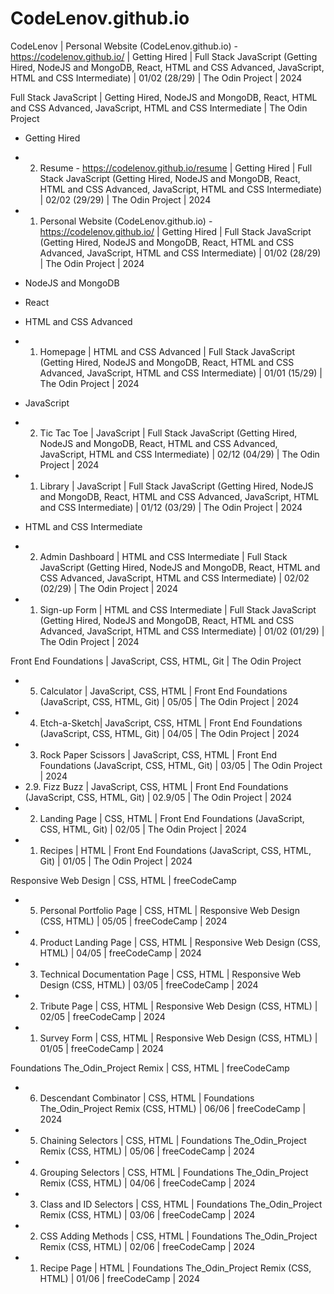 # CodeLenov.github.io
CodeLenov | Personal Website (CodeLenov.github.io) - https://codelenov.github.io/ | Getting Hired | Full Stack JavaScript (Getting Hired, NodeJS and MongoDB, React, HTML and CSS Advanced, JavaScript, HTML and CSS Intermediate) | 01/02 (28/29) | The Odin Project | 2024

Full Stack JavaScript | Getting Hired, NodeJS and MongoDB, React, HTML and CSS Advanced, JavaScript, HTML and CSS Intermediate | The Odin Project

- Getting Hired
-	2. Resume - https://codelenov.github.io/resume | Getting Hired | Full Stack JavaScript (Getting Hired, NodeJS and MongoDB, React, HTML and CSS Advanced, JavaScript, HTML and CSS Intermediate) | 02/02 (29/29) | The Odin Project | 2024
-	1. Personal Website (CodeLenov.github.io) - https://codelenov.github.io/ | Getting Hired | Full Stack JavaScript (Getting Hired, NodeJS and MongoDB, React, HTML and CSS Advanced, JavaScript, HTML and CSS Intermediate) | 01/02 (28/29) | The Odin Project | 2024

- NodeJS and MongoDB

- React

- HTML and CSS Advanced
-	1. Homepage | HTML and CSS Advanced | Full Stack JavaScript (Getting Hired, NodeJS and MongoDB, React, HTML and CSS Advanced, JavaScript, HTML and CSS Intermediate) | 01/01 (15/29) | The Odin Project | 2024

- JavaScript
-	2. Tic Tac Toe | JavaScript | Full Stack JavaScript (Getting Hired, NodeJS and MongoDB, React, HTML and CSS Advanced, JavaScript, HTML and CSS Intermediate) | 02/12 (04/29) | The Odin Project | 2024
-	1. Library | JavaScript | Full Stack JavaScript (Getting Hired, NodeJS and MongoDB, React, HTML and CSS Advanced, JavaScript, HTML and CSS Intermediate) | 01/12 (03/29) | The Odin Project | 2024

- HTML and CSS Intermediate
-	2. Admin Dashboard | HTML and CSS Intermediate | Full Stack JavaScript (Getting Hired, NodeJS and MongoDB, React, HTML and CSS Advanced, JavaScript, HTML and CSS Intermediate) | 02/02 (02/29) | The Odin Project | 2024
-	1. Sign-up Form | HTML and CSS Intermediate | Full Stack JavaScript (Getting Hired, NodeJS and MongoDB, React, HTML and CSS Advanced, JavaScript, HTML and CSS Intermediate) | 01/02 (01/29) | The Odin Project | 2024

Front End Foundations | JavaScript, CSS, HTML, Git | The Odin Project
-	5. Calculator | JavaScript, CSS, HTML | Front End Foundations (JavaScript, CSS, HTML, Git) | 05/05 | The Odin Project | 2024
-	4. Etch-a-Sketch| JavaScript, CSS, HTML | Front End Foundations (JavaScript, CSS, HTML, Git) | 04/05 | The Odin Project | 2024
-	3. Rock Paper Scissors | JavaScript, CSS, HTML | Front End Foundations (JavaScript, CSS, HTML, Git) | 03/05 | The Odin Project | 2024
-	2.9. Fizz Buzz | JavaScript, CSS, HTML | Front End Foundations (JavaScript, CSS, HTML, Git) | 02.9/05 | The Odin Project | 2024
-	2. Landing Page | CSS, HTML | Front End Foundations (JavaScript, CSS, HTML, Git) | 02/05 | The Odin Project | 2024
-	1. Recipes | HTML | Front End Foundations (JavaScript, CSS, HTML, Git) | 01/05 | The Odin Project | 2024

Responsive Web Design | CSS, HTML | freeCodeCamp
-	5. Personal Portfolio Page | CSS, HTML | Responsive Web Design (CSS, HTML) | 05/05 | freeCodeCamp | 2024
-	4. Product Landing Page | CSS, HTML | Responsive Web Design (CSS, HTML) | 04/05 | freeCodeCamp | 2024
-	3. Technical Documentation Page | CSS, HTML | Responsive Web Design (CSS, HTML) | 03/05 | freeCodeCamp | 2024
-	2. Tribute Page | CSS, HTML | Responsive Web Design (CSS, HTML) | 02/05 | freeCodeCamp | 2024
-	1. Survey Form | CSS, HTML | Responsive Web Design (CSS, HTML) | 01/05 | freeCodeCamp | 2024

Foundations The_Odin_Project Remix | CSS, HTML | freeCodeCamp
-	6. Descendant Combinator | CSS, HTML | Foundations The_Odin_Project Remix (CSS, HTML) | 06/06 | freeCodeCamp | 2024
-	5. Chaining Selectors | CSS, HTML | Foundations The_Odin_Project Remix (CSS, HTML) | 05/06 | freeCodeCamp | 2024
-	4. Grouping Selectors | CSS, HTML | Foundations The_Odin_Project Remix (CSS, HTML) | 04/06 | freeCodeCamp | 2024
-	3. Class and ID Selectors | CSS, HTML | Foundations The_Odin_Project Remix (CSS, HTML) | 03/06 | freeCodeCamp | 2024
-	2. CSS Adding Methods | CSS, HTML | Foundations The_Odin_Project Remix (CSS, HTML) | 02/06 | freeCodeCamp | 2024
-	1. Recipe Page | HTML | Foundations The_Odin_Project Remix (CSS, HTML) | 01/06 | freeCodeCamp | 2024